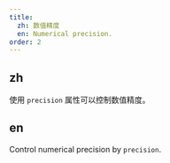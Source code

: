 ```yaml
---
title:
  zh: 数值精度
  en: Numerical precision.
order: 2
---
```


## zh

使用 `precision` 属性可以控制数值精度。

## en

Control numerical precision by `precision`.
